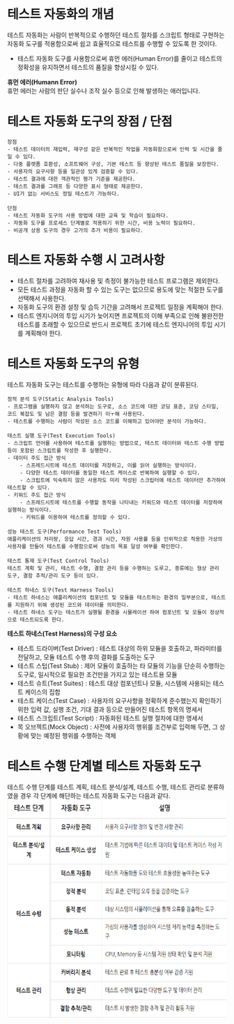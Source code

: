 # 테스트 자동화의 개념
테스트 자동화는 사람이 반복적으로 수행하던 테스트 절차를 스크립트 형태로 구현하는 자동화 도구를 적용함으로써 쉽고 효율적으로 테스트를 수행할 수 있도록 한 것이다.

- 테스트 자동화 도구를 사용함으로써 휴먼 에러(Human Error)를 줄이고 테스트의 정확성을 유지하면서 테스트의 품질을 향상시킬 수 있다.

__휴먼 에러(Humann Error)__<br>
휴먼 에러는 사람의 판단 실수나 조작 실수 등으로 인해 발생하는 애러입니다.

# 테스트 자동화 도구의 장점 / 단점
```
장점
- 테스트 데이터의 재입력, 재구성 같은 반복적인 작업을 자동화함으로써 인력 및 시간을 줄일 수 있다.
- 다중 플랫폼 호환성, 소프트웨어 구성, 기본 테스트 등 향상된 테스트 품질을 보장한다.
- 사용자의 요구사항 등을 일관성 있게 검증할 수 있다.
- 테스트 결과에 대한 객관적인 평가 기준을 제공한다.
- 테스트 결과를 그래프 등 다양한 표시 형태로 제공한다.
- UI가 없는 서비스도 정밀 테스트가 가능하다.

단점
- 테스트 자동화 도구의 사용 방법에 대한 교육 및 학습이 필요하다.
- 자동화 도구를 프로세스 단계별로 적용하기 위한 시간, 비용 노력이 필요하다.
- 비공개 상용 도구의 경우 고가의 추가 비용이 필요하다.
```

# 테스트 자동화 수행 시 고려사항
- 테스트 절차를 고려하여 재사용 및 측정이 불가능한 테스트 프로그램은 제외한다.
- 모든 테스트 과정을 자동화 할 수 있는 도구는 없으므로 용도에 맞는 적절한 도구를 선택해서 사용한다.
- 자동화 도구의 환경 설정 및 습득 기간을 고려해서 프로젝트 일정을 계획해야 한다.
- 테스트 엔지니어의 투입 시기가 늦어지면 프로젝트의 이해 부족으로 인해 불완전한 테스트를 초래할 수 있으므로 반드시 프로젝트 초기에 테스트 엔지니어의 투입 시기를 계획해야 한다.

# 테스트 자동화 도구의 유형
테스트 자동화 도구는 테스트를 수행하는 유형에 따라 다음과 같이 분류된다.
```
정적 분석 도구(Static Analysis Tools)
- 프로그램을 실행하지 않고 분석하는 도구로, 소스 코드에 대한 코딩 표준, 코딩 스타일, 코드 복잡도 및 남은 결함 등을 발견하기 이ㅜ해 사용된다.
- 테스트를 수행하는 사람이 작성된 소스 코드를 이해하고 있어야만 분석이 가능하다.

테스트 실행 도구(Test Execution Tools)
- 스크립트 언어를 사용하여 테스트를 실행하는 방법으로, 테스트 데이터와 테스트 수행 방법 등이 포함된 스크립트를 작성한 후 실행한다.
- 데이터 주도 접근 방식
    - 스프레드시트에 테스트 데이터를 저장하고, 이를 읽어 실행하는 방식이다.
    - 다양한 테스트 데이터를 동일한 테스트 케이스로 반복하여 실행할 수 있다.
    - 스크립트에 익숙하지 않은 사용자도 미리 작성된 스크립터에 테스트 데이터만 추가하여 테스트할 수 있다.
- 키워드 주도 접근 방식
    - 스프레드시트에 테스트를 수행할 동작을 나타내는 키워드와 테스트 데이터를 저장하여 실행하는 방식이다.
    - 키워드를 이용하여 테스트를 정의할 수 있다.

성능 테스트 도구(Performance Test Tools)
애플리케이션의 처리량, 응답 시간, 경과 시간, 자원 사용률 등을 인위적으로 적용한 가상의 사용자를 만들어 테스트를 수행함으로써 성능의 목표 달성 여부를 확인한다.

테스트 통제 도구(Test Control Tools)
테스트 계획 및 관리, 테스트 수행, 결함 관리 등을 수행하는 도루고, 종류에는 형상 관리 도구, 결함 추적/관리 도구 등이 있다.

테스트 하네스 도구(Test Harness Tools)
- 테스트 하네스는 애플리케이션의 컴포넌트 및 모듈을 테스트하는 환경의 일부분으로, 테스트를 지원하기 위해 생성된 코드와 데이터를 의미한다.
- 테스트 하네스 도구는 테스트가 실행될 환경을 시물레이션 하여 컴포넌트 및 모듈이 정상적으로 테스트되도록 한다.
```

__테스트 하네스(Test Harness)의 구성 요소__<br>
- 테스트 드라이버(Test Driver) : 테스트 대상의 하위 모듈을 호출하고, 파라미터를 전달하고, 모듈 테스트 수행 후의 결화를 도출하는 도구
- 테스트 스텁(Test Stub) : 제어 모듈이 호출하는 타 모듈의 기능을 단순히 수행하는 도구로, 일시적으로 필요한 조건만을 가지고 있는 테스트용 모듈
- 테스트 슈트(Test Suites) : 테스트 대상 컴포넌트나 모듈, 시스템에 사용되는 테스트 케이스의 집합
- 테스트 케이스(Test Case) : 사용자의 요구사항을 정확하게 준수했는지 확인하기 위한 입력 값, 실행 조건, 기대 결과 등으로 만들어진 테스트 항목의 명세서
- 테스트 스크립트(Test Script) : 자동화된 테스트 실행 절차에 대한 명세서
- 목 오브젝트(Mock Object) : 사전에 사용자의 행위를 조건부로 입력해 두면, 그 상황에 맞는 예정된 행위를 수행하는 객체

# 테스트 수행 단계별 테스트 자동화 도구
테스트 수행 단계를 테스트 계획, 테스트 분석/설계, 테스트 수행, 테스트 관리로 분류하였을 경우 각 단계에 해단하는 테스트 자동화 도구는 다음과 같다.<br>
<img src="img/Auto Tool.png" width="600px" height="500px"></img><br/>